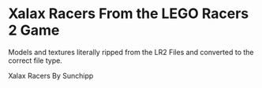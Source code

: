 # Xalax Racers From the LEGO Racers 2 Game
Models and textures literally ripped from the LR2 Files
and converted to the correct file type.

Xalax Racers By Sunchipp
